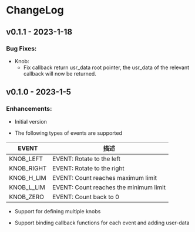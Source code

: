 # ChangeLog

## v0.1.1 - 2023-1-18

### Bug Fixes:

* Knob:
  * Fix callback return usr_data root pointer, the usr_data of the relevant callback will now be returned.

## v0.1.0 - 2023-1-5

### Enhancements:

* Initial version

* The following types of events are supported

|   EVENT    |                  描述                  |
| ---------- | -------------------------------------- |
| KNOB_LEFT  | EVENT: Rotate to the left              |
| KNOB_RIGHT | EVENT: Rotate to the right             |
| KNOB_H_LIM | EVENT: Count reaches maximum limit     |
| KNOB_L_LIM | EVENT: Count reaches the minimum limit |
| KNOB_ZERO  | EVENT: Count back to 0                 |

* Support for defining multiple knobs

* Support binding callback functions for each event and adding user-data